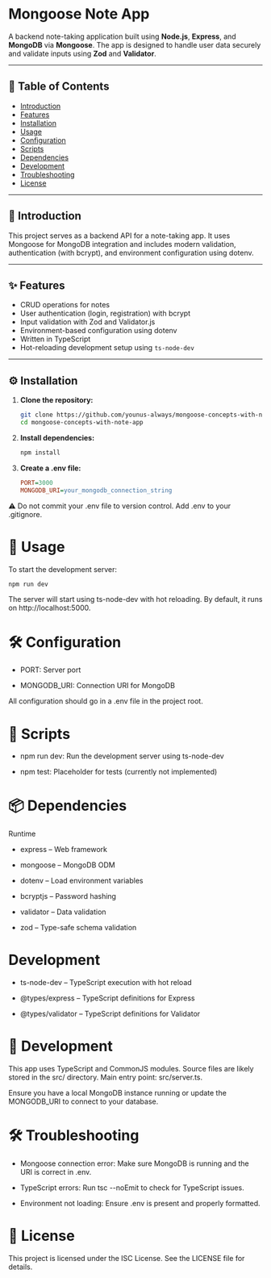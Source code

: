 # Mongoose Note App

A backend note-taking application built using **Node.js**, **Express**, and **MongoDB** via **Mongoose**. The app is designed to handle user data securely and validate inputs using **Zod** and **Validator**.

---

## 📑 Table of Contents

- [Introduction](#-introduction)
- [Features](#-features)
- [Installation](#%EF%B8%8F-installation)
- [Usage](#-usage)
- [Configuration](#-configuration)
- [Scripts](#-scripts)
- [Dependencies](#-dependencies)
- [Development](#-development)
- [Troubleshooting](#-troubleshooting)
- [License](#-license)

---

## 🧭 Introduction

This project serves as a backend API for a note-taking app. It uses Mongoose for MongoDB integration and includes modern validation, authentication (with bcrypt), and environment configuration using dotenv.

---

## ✨ Features

- CRUD operations for notes
- User authentication (login, registration) with bcrypt
- Input validation with Zod and Validator.js
- Environment-based configuration using dotenv
- Written in TypeScript
- Hot-reloading development setup using `ts-node-dev`

---

## ⚙️ Installation

1. **Clone the repository:**

   ```bash
   git clone https://github.com/younus-always/mongoose-concepts-with-note-app.git
   cd mongoose-concepts-with-note-app
   ```

2. **Install dependencies:**
   ```bash
   npm install
   ```
3. **Create a .env file:**

   ```ini
   PORT=3000
   MONGODB_URI=your_mongodb_connection_string
   ```

⚠️ Do not commit your .env file to version control. Add .env to your .gitignore.

# 🚀 Usage

To start the development server:

```bash
npm run dev
```

The server will start using ts-node-dev with hot reloading. By default, it runs on http://localhost:5000.

# 🛠 Configuration

- PORT: Server port

- MONGODB_URI: Connection URI for MongoDB

All configuration should go in a .env file in the project root.

# 📜 Scripts

- npm run dev: Run the development server using ts-node-dev

- npm test: Placeholder for tests (currently not implemented)

# 📦 Dependencies

Runtime

- express – Web framework

- mongoose – MongoDB ODM

- dotenv – Load environment variables

- bcryptjs – Password hashing

- validator – Data validation

- zod – Type-safe schema validation

# Development

- ts-node-dev – TypeScript execution with hot reload

- @types/express – TypeScript definitions for Express

- @types/validator – TypeScript definitions for Validator

# 🧪 Development

This app uses TypeScript and CommonJS modules. Source files are likely stored in the src/ directory. Main entry point: src/server.ts.

Ensure you have a local MongoDB instance running or update the MONGODB_URI to connect to your database.

# 🛠 Troubleshooting

- Mongoose connection error: Make sure MongoDB is running and the URI is correct in .env.

- TypeScript errors: Run tsc --noEmit to check for TypeScript issues.

- Environment not loading: Ensure .env is present and properly formatted.

# 📄 License

This project is licensed under the ISC License. See the LICENSE file for details.
